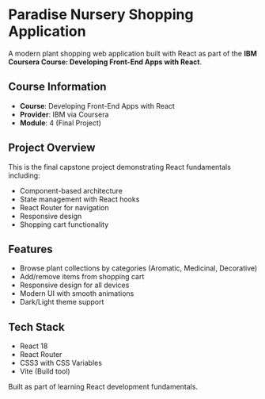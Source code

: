 # Paradise Nursery Shopping Application

A modern plant shopping web application built with React as part of the **IBM Coursera Course: Developing Front-End Apps with React**.

## Course Information

- **Course**: Developing Front-End Apps with React
- **Provider**: IBM via Coursera
- **Module**: 4 (Final Project)

## Project Overview

This is the final capstone project demonstrating React fundamentals including:
- Component-based architecture
- State management with React hooks
- React Router for navigation
- Responsive design
- Shopping cart functionality

## Features

- Browse plant collections by categories (Aromatic, Medicinal, Decorative)
- Add/remove items from shopping cart
- Responsive design for all devices
- Modern UI with smooth animations
- Dark/Light theme support

## Tech Stack

- React 18
- React Router
- CSS3 with CSS Variables
- Vite (Build tool)

Built as part of learning React development fundamentals.